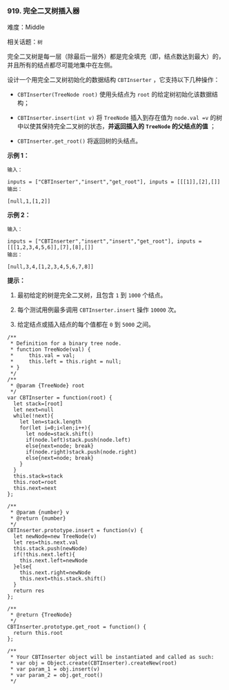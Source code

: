 ### 919. 完全二叉树插入器

难度：Middle

相关话题：`树`

完全二叉树是每一层（除最后一层外）都是完全填充（即，结点数达到最大）的，并且所有的结点都尽可能地集中在左侧。



设计一个用完全二叉树初始化的数据结构 `CBTInserter` ，它支持以下几种操作：




* `CBTInserter(TreeNode root)` 使用头结点为 `root` 的给定树初始化该数据结构；

* `CBTInserter.insert(int v)`  将 `TreeNode` 插入到存在值为 `node.val =v`  的树中以使其保持完全二叉树的状态，**并返回插入的  `TreeNode` 的父结点的值** ；

* `CBTInserter.get_root()`  将返回树的头结点。














**示例 1：** 



```
输入：

inputs = ["CBTInserter","insert","get_root"], inputs = [[[1]],[2],[]]
输出：

[null,1,[1,2]]
```


**示例 2：** 



```
输入：

inputs = ["CBTInserter","insert","insert","get_root"], inputs = [[[1,2,3,4,5,6]],[7],[8],[]]
输出：

[null,3,4,[1,2,3,4,5,6,7,8]]
```






**提示：** 




1. 最初给定的树是完全二叉树，且包含 `1` 到 `1000` 个结点。

2. 每个测试用例最多调用 `CBTInserter.insert`  操作 `10000` 次。

3. 给定结点或插入结点的每个值都在 `0` 到 `5000` 之间。




```
/**
 * Definition for a binary tree node.
 * function TreeNode(val) {
 *     this.val = val;
 *     this.left = this.right = null;
 * }
 */
/**
 * @param {TreeNode} root
 */
var CBTInserter = function(root) {
  let stack=[root]
  let next=null
  while(!next){
    let len=stack.length
    for(let i=0;i<len;i++){
      let node=stack.shift()
      if(node.left)stack.push(node.left)
      else{next=node; break}
      if(node.right)stack.push(node.right)
      else{next=node; break}
    }
  }
  this.stack=stack
  this.root=root
  this.next=next
};

/** 
 * @param {number} v
 * @return {number}
 */
CBTInserter.prototype.insert = function(v) {
  let newNode=new TreeNode(v)
  let res=this.next.val
  this.stack.push(newNode)
  if(!this.next.left){
    this.next.left=newNode
  }else{
    this.next.right=newNode
    this.next=this.stack.shift()
  }
  return res
};

/**
 * @return {TreeNode}
 */
CBTInserter.prototype.get_root = function() {
  return this.root
};

/** 
 * Your CBTInserter object will be instantiated and called as such:
 * var obj = Object.create(CBTInserter).createNew(root)
 * var param_1 = obj.insert(v)
 * var param_2 = obj.get_root()
 */
```

